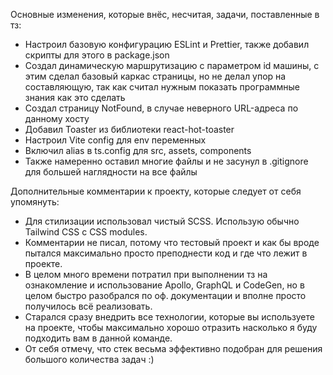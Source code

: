 Основные изменения, которые внёс, несчитая, задачи, поставленные в тз:
* Настроил базовую конфигурацию ESLint и Prettier, также добавил скрипты для этого в package.json
* Создал динамическую маршрутизацию с параметром id машины, с этим сделал базовый каркас страницы, но не делал упор на составляющую, так как считал нужным показать программные знания как это сделать
* Создал страницу NotFound, в случае неверного URL-адреса по данному хосту
* Добавил Toaster из библиотеки react-hot-toaster
* Настроил Vite config для env переменных
* Включил alias в ts.config для src, assets, components
* Также намеренно оставил многие файлы и не засунул в .gitignore для большей наглядности на все файлы

Дополнительные комментарии к проекту, которые следует от себя упомянуть:
* Для стилизации использовал чистый SCSS. Использую обычно Tailwind CSS с CSS modules.
* Комментарии не писал, потому что тестовый проект и как бы вроде пытался максимально просто преподнести код и где что лежит в проекте.
* В целом много времени потратил при выполнении тз на ознакомление и использование Apollo, GraphQL и CodeGen, но в целом быстро разобрался по оф. документации и вполне просто получилось всё реализовать.
* Старался сразу внедрить все технологии, которые вы используете на проекте, чтобы максимально хорошо отразить насколько я буду подходить вам в данной команде.
* От себя отмечу, что стек весьма эффективно подобран для решения большого количества задач :)